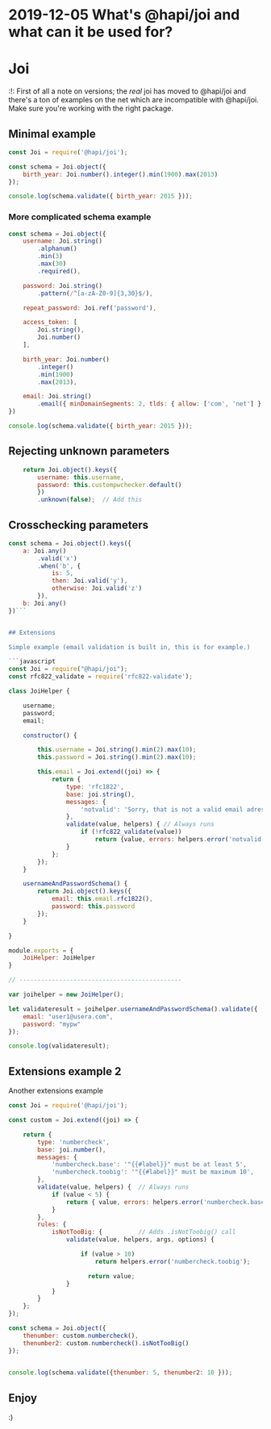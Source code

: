 # 2019-12-05 What's @hapi/joi and what can it be used for?

# Joi

:!: First of all a note on versions; the *real* joi has moved to @hapi/joi and there's a ton of examples on the net which are incompatible with @hapi/joi. Make sure you're working with the right package.

## Minimal example

```javascript
const Joi = require('@hapi/joi');

const schema = Joi.object({
	birth_year: Joi.number().integer().min(1900).max(2013)
});

console.log(schema.validate({ birth_year: 2015 }));
```

### More complicated schema example

```javascript
const schema = Joi.object({
	username: Joi.string()
		.alphanum()
		.min(3)
		.max(30)
		.required(),

	password: Joi.string()
		.pattern(/^[a-zA-Z0-9]{3,30}$/),

	repeat_password: Joi.ref('password'),

	access_token: [
		Joi.string(),
		Joi.number()
	],

	birth_year: Joi.number()
		.integer()
		.min(1900)
		.max(2013),

	email: Joi.string()
		.email({ minDomainSegments: 2, tlds: { allow: ['com', 'net'] } })
})

console.log(schema.validate({ birth_year: 2015 }));
```

## Rejecting unknown parameters

```javascript
    return Joi.object().keys({
        username: this.username,
        password: this.custompwchecker.default()
        })
        .unknown(false);  // Add this
```

## Crosschecking parameters

```javascript
const schema = Joi.object().keys({
	a: Joi.any()
		.valid('x')
		.when('b', {
			is: 5,
			then: Joi.valid('y'),
			otherwise: Joi.valid('z')
		}),
	b: Joi.any()
})```


## Extensions

Simple example (email validation is built in, this is for example.)

```javascript
const Joi = require("@hapi/joi");
const rfc822_validate = require('rfc822-validate');

class JoiHelper {

    username;
    password;
    email;

    constructor() {

        this.username = Joi.string().min(2).max(10);
        this.password = Joi.string().min(2).max(10);

        this.email = Joi.extend((joi) => {
            return {
                type: 'rfc1822',
                base: joi.string(),
                messages: {
                    'notvalid': 'Sorry, that is not a valid email adress. {{#label}}={{#value}}'
                },
                validate(value, helpers) { // Always runs
                    if (!rfc822_validate(value))
                        return {value, errors: helpers.error('notvalid')};
                }
            };
        });
    }

    usernameAndPasswordSchema() {
        return Joi.object().keys({
            email: this.email.rfc1822(),
            password: this.password
        });
    }

}

module.exports = {
    JoiHelper: JoiHelper
}

// ---------------------------------------------

var joihelper = new JoiHelper();

let validateresult = joihelper.usernameAndPasswordSchema().validate({
    email: "user1@usera.com",
    password: "mypw"
});

console.log(validateresult);
```

## Extensions example 2

Another extensions example

```javascript
const Joi = require('@hapi/joi');

const custom = Joi.extend((joi) => {

    return {
        type: 'numbercheck',
        base: joi.number(),
        messages: {
            'numbercheck.base': '"{{#label}}" must be at least 5',
            'numbercheck.toobig': '"{{#label}}" must be maximum 10',
        },
        validate(value, helpers) {  // Always runs
            if (value < 5) {
                return { value, errors: helpers.error('numbercheck.base') };
            }
        },
        rules: {
            isNotTooBig: {          // Adds .isNotToobig() call
                validate(value, helpers, args, options) {

                    if (value > 10)
                        return helpers.error('numbercheck.toobig');

                      return value;
                }
            }
        }
    };
});

const schema = Joi.object({
    thenumber: custom.numbercheck(),
    thenumber2: custom.numbercheck().isNotTooBig()
});
  

console.log(schema.validate({thenumber: 5, thenumber2: 10 }));
```

## Enjoy

:)
